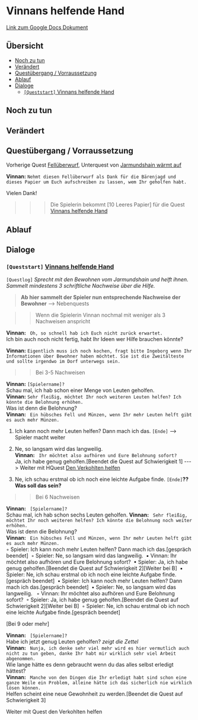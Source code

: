 # Vinnans helfende Hand <!-- omit in toc -->

[Link zum Google Docs Dokument](https://docs.google.com/document/d/1qNGtcrUiKUG56wcReh-0IIR2xnIP8pkHrfHObpcPeTo)

## Übersicht <!-- omit in toc -->
- [Noch zu tun](#noch-zu-tun)
- [Verändert](#ver%C3%A4ndert)
- [Questübergang / Vorraussetzung](#quest%C3%BCbergang--vorraussetzung)
- [Ablauf](#ablauf)
- [Dialoge](#dialoge)
	- [`[Queststart]` Vinnans helfende Hand](#queststart-vinnans-helfende-hand)

## Noch zu tun

## Verändert

## Questübergang / Vorraussetzung

Vorherige Quest [Fellüberwurf](#fellüberwurf), Unterquest von [Jarmundshain wärmt auf](#jarmundshain-waermt-auf)

**Vinnan:** `Nehmt diesen Fellüberwurf als Dank für die Bärenjagd und dieses Papier um Euch aufschreiben zu lassen, wem Ihr geholfen habt.`

Vielen Dank!

>>> Die Spielerin bekommt [10 Leeres Papier] für die Quest [Vinnans helfende Hand](#vinnans-helfende-hand)

## Ablauf

## Dialoge

### `[Queststart]` [Vinnans helfende Hand](#vinnans-helfende-hand)

`[Questlog]` *Sprecht mit den Bewohnen vom Jarmundshain und helft ihnen. Sammelt mindestens 3 schriftliche Nachweise über die Hilfe.*

> **Ab hier sammelt der Spieler nun entsprechende Nachweise der Bewohner**  --> Nebenquests


>> Wenn die Spielerin Vinnan nochmal mit weniger als 3 Nachweisen anspricht

**Vinnan:** ` Oh, so schnell hab ich Euch nicht zurück erwartet.`    
Ich bin auch noch nicht fertig, habt Ihr Ideen wer Hilfe brauchen könnte?

**Vinnan:** `Eigentlich muss ich noch kochen, fragt bitte Ingeborg wenn Ihr Informationen über Bewohner haben möchtet. Sie ist die Zweitälteste und sollte irgendwo im Dorf unterwegs sein.`


>>Bei 3-5 Nachweisen 

**Vinnan:** `[Spielername]? `   
Schau mal, ich hab schon einer Menge von Leuten geholfen.   
**Vinnan:** `Sehr fleißig, möchtet Ihr noch weiteren Leuten helfen? Ich könnte die Belohnung erhöhen.`  
Was ist denn die Belohnung?   
**Vinnan:** ` Ein hübsches Fell und Münzen, wenn Ihr mehr Leuten helft gibt es auch mehr Münzen.`  

   1. Ich kann noch mehr Leuten helfen? Dann mach ich das. `[Ende]` --> Spieler macht weiter
   
   2. Ne, so langsam wird das langweilig.   
    **Vinnan:** ` Ihr möchtet also aufhören und Eure Belohnung sofort?`   
    Ja, ich habe genug geholfen.[Beendet die Quest auf Schwierigkeit 1]   ---> Weiter mit HQuest [Den Verkohlten helfen](#den-verkohlten-helfen)      
   3. Ne, ich schau erstmal ob ich noch eine leichte Aufgabe finde.  `[Ende]`**?? Was soll das sein?**


>>Bei 6 Nachweisen

**Vinnan:** ` [Spielername]?`  
Schau mal, ich hab schon sechs Leuten geholfen.
**Vinnan:** ` Sehr fleißig, möchtet Ihr noch weiteren helfen? Ich könnte die Belohnung noch weiter erhöhen.`   
Was ist denn die Belohnung?   
**Vinnan:** ` Ein hübsches Fell und Münzen, wenn Ihr mehr Leuten helft gibt es auch mehr Münzen.`   
	◦	Spieler: Ich kann noch mehr Leuten helfen? Dann mach ich das.[gespräch beendet] 
	◦	Spieler: Ne, so langsam wird das langweilig. 
	▪	Vinnan: Ihr möchtet also aufhören und Eure Belohnung sofort? 
	▪	Spieler: Ja, ich habe genug geholfen.[Beendet die Quest auf Schwierigkeit 2][Weiter bei B] 
	▪	Spieler: Ne, ich schau erstmal ob ich noch eine leichte Aufgabe finde.[gespräch beendet] 
	•	Spieler: Ich kann noch mehr Leuten helfen? Dann mach ich das.[gespräch beendet] 
	•	Spieler: Ne, so langsam wird das langweilig.  
	◦	Vinnan: Ihr möchtet also aufhören und Eure Belohnung sofort? 
	◦	Spieler: Ja, ich habe genug geholfen.[Beendet die Quest auf Schwierigkeit 2][Weiter bei B] 
	◦	Spieler: Ne, ich schau erstmal ob ich noch eine leichte Aufgabe finde.[gespräch beendet] 

[Bei 9 oder mehr]
 
**Vinnan:** ` [Spielername]?`  
Habe ich jetzt genug Leuten geholfen? *zeigt die Zettel*   
**Vinnan:** ` Nunja, ich denke sehr viel mehr wird es hier vermutlich auch nicht zu tun geben, danke Ihr habt mir wirklich sehr viel Arbeit abgenommen.`     
Wie lange hätte es denn gebraucht wenn du das alles selbst erledigt hättest?   
**Vinnan:** ` Manche von den Dingen die Ihr erledigt habt sind schon eine ganze Weile ein Problem, alleine hätte ich das sicherlich nie wirklich lösen können.`  
Helfen scheint eine neue Gewohnheit zu werden.[Beendet die Quest auf Schwierigkeit 3]

Weiter mit Quest den Verkohlten helfen




